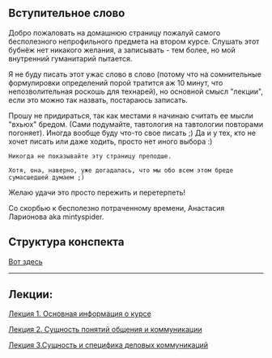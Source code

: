 ## Вступительное слово
Добро пожаловать на домашнюю страницу пожалуй самого бесполезного непрофильного предмета на втором курсе. Слушать этот бубнёж нет никакого желания, а записывать - тем более, но мой внутренний гуманитарий пытается. 

Я не буду писать этот ужас слово в слово (потому что на сомнительные формулировки определений порой тратится аж 10 минут, что непозволительная роскошь для технарей), но основной смысл "лекции", если это можно так назвать, постараюсь записать. 

Прошу не придираться, так как местами я начинаю считать ее мысли "вхьюх" бредом. (Сами подумайте, тавтология на тавтологии повторами погоняет). Иногда вообще буду что-то свое писать ;) Да и у тех, кто не хочет писать или даже ходить, просто нет иного выбора :) 

```
Никогда не показывайте эту страницу преподше.

Хотя, она, наверно, уже догадалась, что мы обо всем этом бреде сумасшедшей думаем ;)
```

Желаю удачи это просто пережить и перетерпеть!

Со скорбью к бесполезно потраченному времени, Анастасия Ларионова aka mintyspider.

## Структура конспекта
[Вот здесь](https://github.com/mintyspider/Business_communications/blob/main/Структура%20конспекта.pdf)

____

## Лекции:
[Лекция 1. Основная информация о курсе](https://github.com/mintyspider/Business_communications/blob/main/Лекция%201.%20Основная%20информация%20о%20курсе.pdf)

[Лекция 2. Сущность понятий общения и коммуникации](https://github.com/mintyspider/Business_communications/blob/main/Лекция%202.%20Сущность%20понятий%20общения%20и%20коммуникации.pdf)

[Лекция 3.Сущность и специфика деловых коммуникаций](https://github.com/mintyspider/Business_communications/blob/main/Лекция%203.%20Сущность%20и%20специфика%20деловых%20коммуникаций.pdf)



